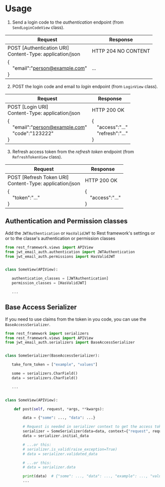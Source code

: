 # Usage

1. Send a login code to the *authentication* endpoint (from `SendLoginCodeView` class).

| Request                                                      | Response            |
|--------------------------------------------------------------|---------------------|
| POST [Authentication URI] <br>Content-Type: application/json | HTTP 204 NO CONTENT |
| {<br>  "email":"person@example.com"<br>}                     | ...                 |


2. POST the login code and email to *login* endpoint (from `LoginView` class).

| Request                                                       | Response                                        |
|---------------------------------------------------------------|-------------------------------------------------|
| POST [Login URI] <br>Content-Type: application/json           | HTTP 200 OK                                     |
| {<br>  "email":"person@example.com"<br>  "code":"123222"<br>} | {<br>  "access":"..."<br>  "refresh":"..."<br>} |


3. Refresh access token from the *refresh token* endpoint (from `RefreshTokenView` class).

| Request                                                     | Response                   |
|-------------------------------------------------------------|----------------------------|
| POST [Refresh Token URI] <br>Content-Type: application/json | HTTP 200 OK                |
| {<br>  "token":"..."<br>}                                   | {<br>  "access":"..."<br>} |


## Authentication and Permission classes

Add the `JWTAuthentication` or `HasValidJWT`
to Rest framework's settings or or to the classe's authentication or permission classes

```python
from rest_framework.views import APIView
from jwt_email_auth.authentication import JWTAuthentication
from jwt_email_auth.permissions import HasValidJWT


class SomeView(APIView):

   authentication_classes = [JWTAuthentication]
   permission_classes = [HasValidJWT]

   ...
```

## Base Access Serializer

If you need to use claims from the token in you code, you can use the `BaseAccessSerializer`.

```python
from rest_framework import serializers
from rest_framework.views import APIView
from jwt_email_auth.serializers import BaseAccessSerializer


class SomeSerializer(BaseAccessSerializer):

   take_form_token = ["example", "values"]

   some = serializers.CharField()
   data = serializers.CharField()

   ...


class SomeView(APIView):

    def post(self, request, *args, **kwargs):

        data = {"some": ..., "data": ...}

        # Request is needed in serializer context to get the access token
        serializer = SomeSerializer(data=data, context={"request", request})
        data = serializer.initial_data

        # ...or this:
        # serializer.is_valid(raise_exception=True)
        # data = serializer.validated_data

        # ...or this:
        # data = serializer.data

        print(data)  # {"some": ..., "data": ..., "example": ..., "values": ...}
        ...
```

